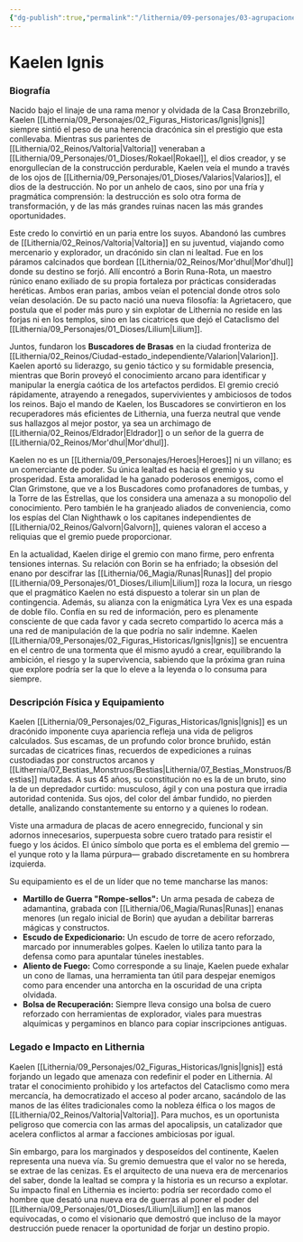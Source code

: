 ```yaml
---
{"dg-publish":true,"permalink":"/lithernia/09-personajes/03-agrupaciones/los-buscadores-de-brasas/kaelen-ignis/","tags":["[lithernia","personajes","Gremio","Buscadores de Brasas","Dragonborn","Valarion"]}
---
```


# Kaelen Ignis

### Biografía

Nacido bajo el linaje de una rama menor y olvidada de la Casa Bronzebrillo, Kaelen [[Lithernia/09_Personajes/02_Figuras_Historicas/Ignis\|Ignis]] siempre sintió el peso de una herencia dracónica sin el prestigio que esta conllevaba. Mientras sus parientes de [[Lithernia/02_Reinos/Valtoria\|Valtoria]] veneraban a [[Lithernia/09_Personajes/01_Dioses/Rokael\|Rokael]], el dios creador, y se enorgullecían de la construcción perdurable, Kaelen veía el mundo a través de los ojos de [[Lithernia/09_Personajes/01_Dioses/Valarios\|Valarios]], el dios de la destrucción. No por un anhelo de caos, sino por una fría y pragmática comprensión: la destrucción es solo otra forma de transformación, y de las más grandes ruinas nacen las más grandes oportunidades.

Este credo lo convirtió en un paria entre los suyos. Abandonó las cumbres de [[Lithernia/02_Reinos/Valtoria\|Valtoria]] en su juventud, viajando como mercenario y explorador, un dracónido sin clan ni lealtad. Fue en los páramos calcinados que bordean [[Lithernia/02_Reinos/Mor'dhul\|Mor'dhul]] donde su destino se forjó. Allí encontró a Borin Runa-Rota, un maestro rúnico enano exiliado de su propia fortaleza por prácticas consideradas heréticas. Ambos eran parias, ambos veían el potencial donde otros solo veían desolación. De su pacto nació una nueva filosofía: la Agrietacero, que postula que el poder más puro y sin explotar de Lithernia no reside en las forjas ni en los templos, sino en las cicatrices que dejó el Cataclismo del [[Lithernia/09_Personajes/01_Dioses/Lilium\|Lilium]].

Juntos, fundaron los **Buscadores de Brasas** en la ciudad fronteriza de [[Lithernia/02_Reinos/Ciudad-estado_independiente/Valarion\|Valarion]]. Kaelen aportó su liderazgo, su genio táctico y su formidable presencia, mientras que Borin proveyó el conocimiento arcano para identificar y manipular la energía caótica de los artefactos perdidos. El gremio creció rápidamente, atrayendo a renegados, supervivientes y ambiciosos de todos los reinos. Bajo el mando de Kaelen, los Buscadores se convirtieron en los recuperadores más eficientes de Lithernia, una fuerza neutral que vende sus hallazgos al mejor postor, ya sea un archimago de [[Lithernia/02_Reinos/Eldrador\|Eldrador]] o un señor de la guerra de [[Lithernia/02_Reinos/Mor'dhul\|Mor'dhul]].

Kaelen no es un [[Lithernia/09_Personajes/Heroes\|Heroes]] ni un villano; es un comerciante de poder. Su única lealtad es hacia el gremio y su prosperidad. Esta amoralidad le ha ganado poderosos enemigos, como el Clan Grimstone, que ve a los Buscadores como profanadores de tumbas, y la Torre de las Estrellas, que los considera una amenaza a su monopolio del conocimiento. Pero también le ha granjeado aliados de conveniencia, como los espías del Clan Nighthawk o los capitanes independientes de [[Lithernia/02_Reinos/Galvorn\|Galvorn]], quienes valoran el acceso a reliquias que el gremio puede proporcionar.

En la actualidad, Kaelen dirige el gremio con mano firme, pero enfrenta tensiones internas. Su relación con Borin se ha enfriado; la obsesión del enano por descifrar las [[Lithernia/06_Magia/Runas\|Runas]] del propio [[Lithernia/09_Personajes/01_Dioses/Lilium\|Lilium]] roza la locura, un riesgo que el pragmático Kaelen no está dispuesto a tolerar sin un plan de contingencia. Además, su alianza con la enigmática Lyra Vex es una espada de doble filo. Confía en su red de información, pero es plenamente consciente de que cada favor y cada secreto compartido lo acerca más a una red de manipulación de la que podría no salir indemne. Kaelen [[Lithernia/09_Personajes/02_Figuras_Historicas/Ignis\|Ignis]] se encuentra en el centro de una tormenta que él mismo ayudó a crear, equilibrando la ambición, el riesgo y la supervivencia, sabiendo que la próxima gran ruina que explore podría ser la que lo eleve a la leyenda o lo consuma para siempre.

### Descripción Física y Equipamiento

Kaelen [[Lithernia/09_Personajes/02_Figuras_Historicas/Ignis\|Ignis]] es un dracónido imponente cuya apariencia refleja una vida de peligros calculados. Sus escamas, de un profundo color bronce bruñido, están surcadas de cicatrices finas, recuerdos de expediciones a ruinas custodiadas por constructos arcanos y [[Lithernia/07_Bestias_Monstruos/Bestias\|Lithernia/07_Bestias_Monstruos/Bestias]] mutadas. A sus 45 años, su constitución no es la de un bruto, sino la de un depredador curtido: musculoso, ágil y con una postura que irradia autoridad contenida. Sus ojos, del color del ámbar fundido, no pierden detalle, analizando constantemente su entorno y a quienes lo rodean.

Viste una armadura de placas de acero ennegrecido, funcional y sin adornos innecesarios, superpuesta sobre cuero tratado para resistir el fuego y los ácidos. El único símbolo que porta es el emblema del gremio —el yunque roto y la llama púrpura— grabado discretamente en su hombrera izquierda.

Su equipamiento es el de un líder que no teme mancharse las manos:
*   **Martillo de Guerra "Rompe-sellos":** Un arma pesada de cabeza de adamantina, grabada con [[Lithernia/06_Magia/Runas\|Runas]] enanas menores (un regalo inicial de Borin) que ayudan a debilitar barreras mágicas y constructos.
*   **Escudo de Expedicionario:** Un escudo de torre de acero reforzado, marcado por innumerables golpes. Kaelen lo utiliza tanto para la defensa como para apuntalar túneles inestables.
*   **Aliento de Fuego:** Como corresponde a su linaje, Kaelen puede exhalar un cono de llamas, una herramienta tan útil para despejar enemigos como para encender una antorcha en la oscuridad de una cripta olvidada.
*   **Bolsa de Recuperación:** Siempre lleva consigo una bolsa de cuero reforzado con herramientas de explorador, viales para muestras alquímicas y pergaminos en blanco para copiar inscripciones antiguas.

### Legado e Impacto en Lithernia

Kaelen [[Lithernia/09_Personajes/02_Figuras_Historicas/Ignis\|Ignis]] está forjando un legado que amenaza con redefinir el poder en Lithernia. Al tratar el conocimiento prohibido y los artefactos del Cataclismo como mera mercancía, ha democratizado el acceso al poder arcano, sacándolo de las manos de las élites tradicionales como la nobleza élfica o los magos de [[Lithernia/02_Reinos/Valtoria\|Valtoria]]. Para muchos, es un oportunista peligroso que comercia con las armas del apocalipsis, un catalizador que acelera conflictos al armar a facciones ambiciosas por igual.

Sin embargo, para los marginados y desposeídos del continente, Kaelen representa una nueva vía. Su gremio demuestra que el valor no se hereda, se extrae de las cenizas. Es el arquitecto de una nueva era de mercenarios del saber, donde la lealtad se compra y la historia es un recurso a explotar. Su impacto final en Lithernia es incierto: podría ser recordado como el hombre que desató una nueva era de guerras al poner el poder del [[Lithernia/09_Personajes/01_Dioses/Lilium\|Lilium]] en las manos equivocadas, o como el visionario que demostró que incluso de la mayor destrucción puede renacer la oportunidad de forjar un destino propio.
